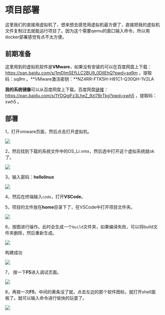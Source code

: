 # 项目部署

这里我们的直接用虚拟机了，想来想去感觉用虚拟机最方便了，直接把我的虚拟机文件复制过去就能运行项目了。因为这个需要qemu的窗口输入命令，所以用docker部署感觉有点不太方便。

## 前期准备

这里用到的虚拟机软件是**VMware**，如果没有安装的可以在百度网盘上下载：https://pan.baidu.com/s/1mDlmSEfLLC2BU9_0DllEhQ?pwd=sq9m 。提取码：sq9m 。**VMware激活密钥：**NZ4RR-FTK5H-H81C1-Q30QH-1V2LA

**我的系统镜像**可以从百度网盘上下载。百度网盘[链接](https://pan.baidu.com/s/1YDQgjFz3LheZ_9zl7BrTkg?pwd=xwh5)：https://pan.baidu.com/s/1YDQgjFz3LheZ_9zl7BrTkg?pwd=xwh5 ，提取码：xwh5 。

## 部署

1，打开vmware页面，然后点击打开虚拟机。

![](https://img.ricemoon.cn/images/2e20f2e1edbaf2ba68d5e93e07f1b470.1.webp)

2，然后找到下载的系统文件中的OS_Li.vmx，然后选中打开这个虚拟系统就ok了。

![](https://img.ricemoon.cn/images/9dc2ddc91d972d9ee27790e3fbe1f098.2.webp)

3，输入密码：**hellolinux**

![](https://img.ricemoon.cn/images/9f57fc855574118c4694952768f4fa79.3.webp)

4，然后在终端输入``code``，打开**VSCode**。

5，项目的文件放在**home**目录下了，在VSCode中打开项目文件夹。

![](https://img.ricemoon.cn/images/407a4a396bb5bed9fe1ad6dbdfe1a18f.5.webp)

6，按图进行操作。此时会生成一个``build``文件夹，如果编译失败，可以将build文件夹删除，然后重新生成。

![](https://img.ricemoon.cn/images/a79f2b23622a272b562f9a15ea7c8fb7.6.webp)

构建成功

![](https://img.ricemoon.cn/images/7689c46a612dd0ba576db4056613768c.7.webp)

7， 按一下**F5**进入调试页面。

![](https://img.ricemoon.cn/images/4a7e5bdab0edc553283a9379d2bb46b8.8.webp)

8，再按一次**F5**，中间的黄条没了就，点击左边的那个软件图标，就打开shell面板了。就可以输入命令进行愉快的玩耍了。

![](https://img.ricemoon.cn/images/d1081042005a9c29e22f51af73557365.9.webp)